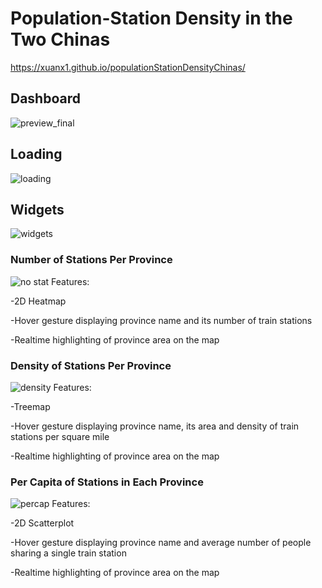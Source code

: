 # Population-Station Density in the Two Chinas
https://xuanx1.github.io/populationStationDensityChinas/

## Dashboard
![preview_final](https://github.com/user-attachments/assets/8d72d191-9a08-4235-a6b2-7a4de2cbbb73)

## Loading
![loading](https://github.com/user-attachments/assets/9fc38a75-c3f1-44d6-bf6f-af2b931cc866)

## Widgets
![widgets](https://github.com/user-attachments/assets/20bb00f2-b39c-4cb8-958b-ad2419fdbb09)

### Number of Stations Per Province
![no stat](https://github.com/user-attachments/assets/1b4d61c2-1c52-451c-ba5a-df2361fb4a56)
Features:

-2D Heatmap

-Hover gesture displaying province name and its number of train stations

-Realtime highlighting of province area on the map

### Density of Stations Per Province
![density](https://github.com/user-attachments/assets/3a50781c-84ab-46b4-ad41-ac596f0afce6)
Features:

-Treemap

-Hover gesture displaying province name, its area and density of train stations per square mile

-Realtime highlighting of province area on the map

### Per Capita of Stations in Each Province
![percap](https://github.com/user-attachments/assets/98ca7cc1-32cc-4b49-b37f-cac60842bbf7)
Features:

-2D Scatterplot

-Hover gesture displaying province name and average number of people sharing a single train station

-Realtime highlighting of province area on the map

